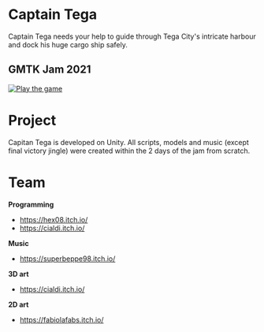 # Captain Tega

Captain Tega needs your help to guide through Tega City's intricate harbour and dock his huge cargo ship safely.

## GMTK Jam 2021

[![Play the game][1]][2]

[1]: https://i.imgur.com/9oxr5Ez.png
[2]: https://cialdi.itch.io/captain-tega


# Project

Capitan Tega is developed on Unity.
All scripts, models and music (except final victory jingle) were created within the 2 days of the jam from scratch.

# Team

**Programming**   
- https://hex08.itch.io/    
- https://cialdi.itch.io/     

**Music**      
- https://superbeppe98.itch.io/    

**3D art**    
- https://cialdi.itch.io/      

**2D art**    
- https://fabiolafabs.itch.io/    
